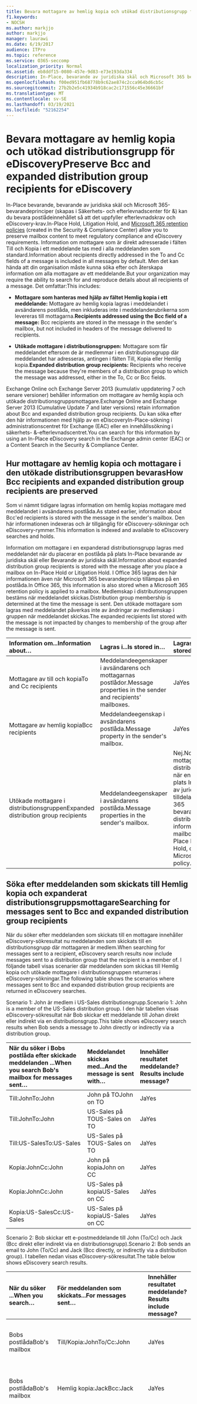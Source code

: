 ```yaml
---
title: Bevara mottagare av hemlig kopia och utökad distributionsgrupp för eDiscovery
f1.keywords:
- NOCSH
ms.author: markjjo
author: markjjo
manager: laurawi
ms.date: 6/19/2017
audience: ITPro
ms.topic: reference
ms.service: O365-seccomp
localization_priority: Normal
ms.assetid: eb8ddf15-0080-457e-9d83-e73e193da334
description: In-Place, bevarande av juridiska skäl och Microsoft 365 bevarandeprinciper kan du bevara postlådeinnehållet så att det uppfyller efterlevnadskrav och eDiscovery-krav.
ms.openlocfilehash: f00ed951fb68778b9c62ae874c2cca964bd6cb5c
ms.sourcegitcommit: 27b2b2e5c41934b918cac2c171556c45e36661bf
ms.translationtype: MT
ms.contentlocale: sv-SE
ms.lasthandoff: 03/19/2021
ms.locfileid: "52162254"
---
```

# <a name="preserve-bcc-and-expanded-distribution-group-recipients-for-ediscovery"></a><span data-ttu-id="fc75d-103">Bevara mottagare av hemlig kopia och utökad distributionsgrupp för eDiscovery</span><span class="sxs-lookup"><span data-stu-id="fc75d-103">Preserve Bcc and expanded distribution group recipients for eDiscovery</span></span>
  
<span data-ttu-id="fc75d-104">In-Place bevarande, bevarande av juridiska [](./retention.md) skäl och Microsoft 365-bevarandeprinciper (skapas i Säkerhets- och efterlevnadscenter för &) kan du bevara postlådeinnehållet så att det uppfyller efterlevnadskrav och eDiscovery-krav.</span><span class="sxs-lookup"><span data-stu-id="fc75d-104">In-Place Hold, Litigation Hold, and [Microsoft 365 retention policies](./retention.md) (created in the Security & Compliance Center) allow you to preserve mailbox content to meet regulatory compliance and eDiscovery requirements.</span></span> <span data-ttu-id="fc75d-105">Information om mottagare som är direkt adresserade i fälten Till och Kopia i ett meddelande tas med i alla meddelanden som standard.</span><span class="sxs-lookup"><span data-stu-id="fc75d-105">Information about recipients directly addressed in the To and Cc fields of a message is included in all messages by default.</span></span> <span data-ttu-id="fc75d-106">Men det kan hända att din organisation måste kunna söka efter och återskapa information om alla mottagare av ett meddelande.</span><span class="sxs-lookup"><span data-stu-id="fc75d-106">But your organization may require the ability to search for and reproduce details about all recipients of a message.</span></span> <span data-ttu-id="fc75d-107">Det omfattar:</span><span class="sxs-lookup"><span data-stu-id="fc75d-107">This includes:</span></span>
  
- <span data-ttu-id="fc75d-108">**Mottagare som hanteras med hjälp av fältet Hemlig kopia i ett meddelande:** Mottagare av hemlig kopia lagras i meddelandet i avsändarens postlåda, men inkluderas inte i meddelanderubrikerna som levereras till mottagarna.</span><span class="sxs-lookup"><span data-stu-id="fc75d-108">**Recipients addressed using the Bcc field of a message:** Bcc recipients are stored in the message in the sender's mailbox, but not included in headers of the message delivered to recipients.</span></span> 
    
- <span data-ttu-id="fc75d-109">**Utökade mottagare i distributionsgruppen:** Mottagare som får meddelandet eftersom de är medlemmar i en distributionsgrupp där meddelandet har adresseras, antingen i fälten Till, Kopia eller Hemlig kopia.</span><span class="sxs-lookup"><span data-stu-id="fc75d-109">**Expanded distribution group recipients:** Recipients who receive the message because they're members of a distribution group to which the message was addressed, either in the To, Cc or Bcc fields.</span></span> 
    
<span data-ttu-id="fc75d-110">Exchange Online och Exchange Server 2013 (kumulativ uppdatering 7 och senare versioner) behåller information om mottagare av hemlig kopia och utökade distributionsgruppsmottagare.</span><span class="sxs-lookup"><span data-stu-id="fc75d-110">Exchange Online and Exchange Server 2013 (Cumulative Update 7 and later versions) retain information about Bcc and expanded distribution group recipients.</span></span> <span data-ttu-id="fc75d-111">Du kan söka efter den här informationen med hjälp av en eDiscoveryIn-Place-sökning i administrationscentret för Exchange (EAC) eller en innehållssökning i säkerhets- &-efterlevnadscentret.</span><span class="sxs-lookup"><span data-stu-id="fc75d-111">You can search for this information by using an In-Place eDiscovery search in the Exchange admin center (EAC) or a Content Search in the Security & Compliance Center.</span></span> 
  
## <a name="how-bcc-recipients-and-expanded-distribution-group-recipients-are-preserved"></a><span data-ttu-id="fc75d-112">Hur mottagare av hemlig kopia och mottagare i den utökade distributionsgruppen bevaras</span><span class="sxs-lookup"><span data-stu-id="fc75d-112">How Bcc recipients and expanded distribution group recipients are preserved</span></span>

<span data-ttu-id="fc75d-113">Som vi nämnt tidigare lagras information om hemlig kopias mottagare med meddelandet i avsändarens postlåda.</span><span class="sxs-lookup"><span data-stu-id="fc75d-113">As stated earlier, information about Bcc'ed recipients is stored with the message in the sender's mailbox.</span></span> <span data-ttu-id="fc75d-114">Den här informationen indexeras och är tillgänglig för eDiscovery-sökningar och eDiscovery-rymmer.</span><span class="sxs-lookup"><span data-stu-id="fc75d-114">This information is indexed and available to eDiscovery searches and holds.</span></span> 
  
<span data-ttu-id="fc75d-115">Information om mottagare i en expanderad distributionsgrupp lagras med meddelandet när du placerar en postlåda på plats In-Place bevarande av juridiska skäl eller Bevarande av juridiska skäl.</span><span class="sxs-lookup"><span data-stu-id="fc75d-115">Information about expanded distribution group recipients is stored with the message after you place a mailbox on In-Place Hold or Litigation Hold.</span></span> <span data-ttu-id="fc75d-116">I Office 365 lagras den här informationen även när Microsoft 365 bevarandeprincip tillämpas på en postlåda.</span><span class="sxs-lookup"><span data-stu-id="fc75d-116">In Office 365, this information is also stored when a Microsoft 365 retention policy is applied to a mailbox.</span></span> <span data-ttu-id="fc75d-117">Medlemskap i distributionsgruppen bestäms när meddelandet skickas.</span><span class="sxs-lookup"><span data-stu-id="fc75d-117">Distribution group membership is determined at the time the message is sent.</span></span> <span data-ttu-id="fc75d-118">Den utökade mottagare som lagras med meddelandet påverkas inte av ändringar av medlemskap i gruppen när meddelandet skickas.</span><span class="sxs-lookup"><span data-stu-id="fc75d-118">The expanded recipients list stored with the message is not impacted by changes to membership of the group after the message is sent.</span></span> 
  
| <span data-ttu-id="fc75d-119">Information om...</span><span class="sxs-lookup"><span data-stu-id="fc75d-119">Information about…</span></span> | <span data-ttu-id="fc75d-120">Lagras i...</span><span class="sxs-lookup"><span data-stu-id="fc75d-120">Is stored in…</span></span> | <span data-ttu-id="fc75d-121">Lagras som standard?</span><span class="sxs-lookup"><span data-stu-id="fc75d-121">Is stored by default?</span></span> | <span data-ttu-id="fc75d-122">Är tillgänglig för...</span><span class="sxs-lookup"><span data-stu-id="fc75d-122">Is accessible to…</span></span> |
|:-----|:-----|:-----|:-----|
|<span data-ttu-id="fc75d-123">Mottagare av till och kopia</span><span class="sxs-lookup"><span data-stu-id="fc75d-123">To and Cc recipients</span></span>  <br/> |<span data-ttu-id="fc75d-124">Meddelandeegenskaper i avsändarens och mottagarnas postlådor.</span><span class="sxs-lookup"><span data-stu-id="fc75d-124">Message properties in the sender and recipients' mailboxes.</span></span>  <br/> |<span data-ttu-id="fc75d-125">Ja</span><span class="sxs-lookup"><span data-stu-id="fc75d-125">Yes</span></span>  <br/> |<span data-ttu-id="fc75d-126">Avsändare, mottagare och efterlevnadsansvariga</span><span class="sxs-lookup"><span data-stu-id="fc75d-126">Sender, recipients, and compliance officers</span></span>  <br/> |
|<span data-ttu-id="fc75d-127">Mottagare av hemlig kopia</span><span class="sxs-lookup"><span data-stu-id="fc75d-127">Bcc recipients</span></span>  <br/> |<span data-ttu-id="fc75d-128">Meddelandeegenskap i avsändarens postlåda.</span><span class="sxs-lookup"><span data-stu-id="fc75d-128">Message property in the sender's mailbox.</span></span>  <br/> |<span data-ttu-id="fc75d-129">Ja</span><span class="sxs-lookup"><span data-stu-id="fc75d-129">Yes</span></span>  <br/> |<span data-ttu-id="fc75d-130">Sändare och efterlevnadsansvariga</span><span class="sxs-lookup"><span data-stu-id="fc75d-130">Sender and compliance officers</span></span>  <br/> |
|<span data-ttu-id="fc75d-131">Utökade mottagare i distributionsgruppen</span><span class="sxs-lookup"><span data-stu-id="fc75d-131">Expanded distribution group recipients</span></span>  <br/> |<span data-ttu-id="fc75d-132">Meddelandeegenskaper i avsändarens postlåda.</span><span class="sxs-lookup"><span data-stu-id="fc75d-132">Message properties in the sender's mailbox.</span></span>  <br/> |<span data-ttu-id="fc75d-133">Nej.</span><span class="sxs-lookup"><span data-stu-id="fc75d-133">No.</span></span> <span data-ttu-id="fc75d-134">Expanderad mottagarinformation för distributionsgruppen lagras när en postlåda placeras på plats In-Place bevarande av juridiska skäl eller tilldelas till en Microsoft 365 bevarandeprincip.</span><span class="sxs-lookup"><span data-stu-id="fc75d-134">Expanded distribution group recipient information is stored after a mailbox is placed on In-Place Hold or Litigation Hold, or assigned to a Microsoft 365 retention policy.</span></span>  <br/> |<span data-ttu-id="fc75d-135">Efterlevnadsansvariga</span><span class="sxs-lookup"><span data-stu-id="fc75d-135">Compliance officers</span></span>  <br/> |
   
## <a name="searching-for-messages-sent-to-bcc-and-expanded-distribution-group-recipients"></a><span data-ttu-id="fc75d-136">Söka efter meddelanden som skickats till Hemlig kopia och expanderat distributionsgruppsmottagare</span><span class="sxs-lookup"><span data-stu-id="fc75d-136">Searching for messages sent to Bcc and expanded distribution group recipients</span></span>

<span data-ttu-id="fc75d-137">När du söker efter meddelanden som skickats till en mottagare innehåller eDiscovery-sökresultat nu meddelanden som skickats till en distributionsgrupp där mottagaren är medlem.</span><span class="sxs-lookup"><span data-stu-id="fc75d-137">When searching for messages sent to a recipient, eDiscovery search results now include messages sent to a distribution group that the recipient is a member of.</span></span> <span data-ttu-id="fc75d-138">I följande tabell visas scenarier där meddelanden som skickas till Hemlig kopia och utökade mottagare i distributionsgruppen returneras i eDiscovery-sökningar.</span><span class="sxs-lookup"><span data-stu-id="fc75d-138">The following table shows the scenarios where messages sent to Bcc and expanded distribution group recipients are returned in eDiscovery searches.</span></span>
  
<span data-ttu-id="fc75d-139">Scenario 1: John är medlem i US-Sales distributionsgrupp.</span><span class="sxs-lookup"><span data-stu-id="fc75d-139">Scenario 1: John is a member of the US-Sales distribution group.</span></span> <span data-ttu-id="fc75d-140">I den här tabellen visas eDiscovery-sökresultat när Bob skickar ett meddelande till Johan direkt eller indirekt via en distributionsgrupp.</span><span class="sxs-lookup"><span data-stu-id="fc75d-140">This table shows eDiscovery search results when Bob sends a message to John directly or indirectly via a distribution group.</span></span>
  
| <span data-ttu-id="fc75d-141">När du söker i Bobs postlåda efter skickade meddelanden ...</span><span class="sxs-lookup"><span data-stu-id="fc75d-141">When you search Bob's mailbox for messages sent…</span></span> | <span data-ttu-id="fc75d-142">Meddelandet skickas med...</span><span class="sxs-lookup"><span data-stu-id="fc75d-142">And the message is sent with…</span></span> | <span data-ttu-id="fc75d-143">Innehåller resultatet meddelande?</span><span class="sxs-lookup"><span data-stu-id="fc75d-143">Results include message?</span></span> |
|:-----|:-----|:-----|
|<span data-ttu-id="fc75d-144">Till:John</span><span class="sxs-lookup"><span data-stu-id="fc75d-144">To:John</span></span>  <br/> |<span data-ttu-id="fc75d-145">John på TO</span><span class="sxs-lookup"><span data-stu-id="fc75d-145">John on TO</span></span>  <br/> |<span data-ttu-id="fc75d-146">Ja</span><span class="sxs-lookup"><span data-stu-id="fc75d-146">Yes</span></span>  <br/> |
|<span data-ttu-id="fc75d-147">Till:John</span><span class="sxs-lookup"><span data-stu-id="fc75d-147">To:John</span></span>  <br/> |<span data-ttu-id="fc75d-148">US-Sales på TO</span><span class="sxs-lookup"><span data-stu-id="fc75d-148">US-Sales on TO</span></span>  <br/> |<span data-ttu-id="fc75d-149">Ja</span><span class="sxs-lookup"><span data-stu-id="fc75d-149">Yes</span></span>  <br/> |
|<span data-ttu-id="fc75d-150">Till:US-Sales</span><span class="sxs-lookup"><span data-stu-id="fc75d-150">To:US-Sales</span></span>  <br/> |<span data-ttu-id="fc75d-151">US-Sales på TO</span><span class="sxs-lookup"><span data-stu-id="fc75d-151">US-Sales on TO</span></span>  <br/> |<span data-ttu-id="fc75d-152">Ja</span><span class="sxs-lookup"><span data-stu-id="fc75d-152">Yes</span></span>  <br/> |
|<span data-ttu-id="fc75d-153">Kopia:John</span><span class="sxs-lookup"><span data-stu-id="fc75d-153">Cc:John</span></span>  <br/> |<span data-ttu-id="fc75d-154">John på kopia</span><span class="sxs-lookup"><span data-stu-id="fc75d-154">John on CC</span></span>  <br/> |<span data-ttu-id="fc75d-155">Ja</span><span class="sxs-lookup"><span data-stu-id="fc75d-155">Yes</span></span>  <br/> |
|<span data-ttu-id="fc75d-156">Kopia:John</span><span class="sxs-lookup"><span data-stu-id="fc75d-156">Cc:John</span></span>  <br/> |<span data-ttu-id="fc75d-157">US-Sales på kopia</span><span class="sxs-lookup"><span data-stu-id="fc75d-157">US-Sales on CC</span></span>  <br/> |<span data-ttu-id="fc75d-158">Ja</span><span class="sxs-lookup"><span data-stu-id="fc75d-158">Yes</span></span>  <br/> |
|<span data-ttu-id="fc75d-159">Kopia:US-Sales</span><span class="sxs-lookup"><span data-stu-id="fc75d-159">Cc:US-Sales</span></span>  <br/> |<span data-ttu-id="fc75d-160">US-Sales på kopia</span><span class="sxs-lookup"><span data-stu-id="fc75d-160">US-Sales on CC</span></span>  <br/> |<span data-ttu-id="fc75d-161">Ja</span><span class="sxs-lookup"><span data-stu-id="fc75d-161">Yes</span></span>  <br/> |
   
<span data-ttu-id="fc75d-162">Scenario 2: Bob skickar ett e-postmeddelande till John (To/Cc) och Jack (Bcc direkt eller indirekt via en distributionsgrupp).</span><span class="sxs-lookup"><span data-stu-id="fc75d-162">Scenario 2: Bob sends an email to John (To/Cc) and Jack (Bcc directly, or indirectly via a distribution group).</span></span> <span data-ttu-id="fc75d-163">I tabellen nedan visas eDiscovery-sökresultat.</span><span class="sxs-lookup"><span data-stu-id="fc75d-163">The table below shows eDiscovery search results.</span></span>
  
| <span data-ttu-id="fc75d-164">När du söker ...</span><span class="sxs-lookup"><span data-stu-id="fc75d-164">When you search…</span></span> | <span data-ttu-id="fc75d-165">För meddelanden som skickats...</span><span class="sxs-lookup"><span data-stu-id="fc75d-165">For messages sent…</span></span> | <span data-ttu-id="fc75d-166">Innehåller resultatet meddelande?</span><span class="sxs-lookup"><span data-stu-id="fc75d-166">Results include message?</span></span> | <span data-ttu-id="fc75d-167">Kommentarer</span><span class="sxs-lookup"><span data-stu-id="fc75d-167">Notes</span></span> |
|:-----|:-----|:-----|:-----|
|<span data-ttu-id="fc75d-168">Bobs postlåda</span><span class="sxs-lookup"><span data-stu-id="fc75d-168">Bob's mailbox</span></span>  <br/> |<span data-ttu-id="fc75d-169">Till/Kopia:John</span><span class="sxs-lookup"><span data-stu-id="fc75d-169">To/Cc:John</span></span>  <br/> |<span data-ttu-id="fc75d-170">Ja</span><span class="sxs-lookup"><span data-stu-id="fc75d-170">Yes</span></span>  <br/> |<span data-ttu-id="fc75d-171">Visar en indikation på att Jack var Hemlig kopia.</span><span class="sxs-lookup"><span data-stu-id="fc75d-171">Presents an indication that Jack was Bcc'ed.</span></span>  <br/> |
|<span data-ttu-id="fc75d-172">Bobs postlåda</span><span class="sxs-lookup"><span data-stu-id="fc75d-172">Bob's mailbox</span></span>  <br/> |<span data-ttu-id="fc75d-173">Hemlig kopia:Jack</span><span class="sxs-lookup"><span data-stu-id="fc75d-173">Bcc:Jack</span></span>  <br/> |<span data-ttu-id="fc75d-174">Ja</span><span class="sxs-lookup"><span data-stu-id="fc75d-174">Yes</span></span>  <br/> |<span data-ttu-id="fc75d-175">Visar en indikation på att Jack var Hemlig kopia.</span><span class="sxs-lookup"><span data-stu-id="fc75d-175">Presents an indication that Jack was Bcc'ed.</span></span>  <br/> |
|<span data-ttu-id="fc75d-176">Bobs postlåda</span><span class="sxs-lookup"><span data-stu-id="fc75d-176">Bob's mailbox</span></span>  <br/> |<span data-ttu-id="fc75d-177">Hemlig kopia:Jack (via distributionsgrupp)</span><span class="sxs-lookup"><span data-stu-id="fc75d-177">Bcc:Jack (via distribution group)</span></span>  <br/> |<span data-ttu-id="fc75d-178">Ja</span><span class="sxs-lookup"><span data-stu-id="fc75d-178">Yes</span></span>  <br/> |<span data-ttu-id="fc75d-179">Listan över medlemmar i distributionsgruppen Hemlig kopia, expanderad när meddelandet skickades, visas i förhandsgranskning, export och loggar för eDiscovery-sökning.</span><span class="sxs-lookup"><span data-stu-id="fc75d-179">List of members of the Bcc'ed distribution group, expanded when the message was sent, is visible in eDiscovery search preview, export, and logs.</span></span>  <br/> |
|<span data-ttu-id="fc75d-180">Johns postlåda</span><span class="sxs-lookup"><span data-stu-id="fc75d-180">John's mailbox</span></span>  <br/> |<span data-ttu-id="fc75d-181">Till/Kopia:John</span><span class="sxs-lookup"><span data-stu-id="fc75d-181">To/Cc:John</span></span>  <br/> |<span data-ttu-id="fc75d-182">Ja</span><span class="sxs-lookup"><span data-stu-id="fc75d-182">Yes</span></span>  <br/> |<span data-ttu-id="fc75d-183">Ingen indikation på mottagare av hemlig kopia.</span><span class="sxs-lookup"><span data-stu-id="fc75d-183">No indication of Bcc recipients.</span></span>  <br/> |
|<span data-ttu-id="fc75d-184">Johns postlåda</span><span class="sxs-lookup"><span data-stu-id="fc75d-184">John's mailbox</span></span>  <br/> |<span data-ttu-id="fc75d-185">Hemlig kopia:Jack (direkt eller via distributionsgrupp)</span><span class="sxs-lookup"><span data-stu-id="fc75d-185">Bcc:Jack (directly or via distribution group)</span></span>  <br/> |<span data-ttu-id="fc75d-186">Nej</span><span class="sxs-lookup"><span data-stu-id="fc75d-186">No</span></span>  <br/> |<span data-ttu-id="fc75d-187">Informationen om Hemlig kopia lagras inte i meddelandet som levereras till mottagarna.</span><span class="sxs-lookup"><span data-stu-id="fc75d-187">Bcc information is not stored in the message delivered to recipients.</span></span> <span data-ttu-id="fc75d-188">Du måste söka i avsändarens postlåda.</span><span class="sxs-lookup"><span data-stu-id="fc75d-188">You must search the sender's mailbox.</span></span>  <br/> |
|<span data-ttu-id="fc75d-189">Jacks postlåda</span><span class="sxs-lookup"><span data-stu-id="fc75d-189">Jack's mailbox</span></span>  <br/> |<span data-ttu-id="fc75d-190">Till/Kopia:John (direkt eller via distributionsgrupp)</span><span class="sxs-lookup"><span data-stu-id="fc75d-190">To/Cc:John (directly or via distribution group)</span></span>  <br/> |<span data-ttu-id="fc75d-191">Ja</span><span class="sxs-lookup"><span data-stu-id="fc75d-191">Yes</span></span>  <br/> |<span data-ttu-id="fc75d-192">Information om Till/Kopia inkluderas i meddelanden som levereras till alla mottagare.</span><span class="sxs-lookup"><span data-stu-id="fc75d-192">To/Cc information is included in message delivered to all recipients.</span></span>  <br/> |
|<span data-ttu-id="fc75d-193">Jacks postlåda</span><span class="sxs-lookup"><span data-stu-id="fc75d-193">Jack's mailbox</span></span>  <br/> |<span data-ttu-id="fc75d-194">Hemlig kopia:Jack (direkt eller via distributionsgrupp)</span><span class="sxs-lookup"><span data-stu-id="fc75d-194">Bcc:Jack (directly or via distribution group)</span></span>  <br/> |<span data-ttu-id="fc75d-195">Nej</span><span class="sxs-lookup"><span data-stu-id="fc75d-195">No</span></span>  <br/> |<span data-ttu-id="fc75d-196">Informationen om Hemlig kopia lagras inte i meddelandet som levereras till mottagarna.</span><span class="sxs-lookup"><span data-stu-id="fc75d-196">Bcc information is not stored in the message delivered to recipients.</span></span> <span data-ttu-id="fc75d-197">Du måste söka i avsändarens postlåda.</span><span class="sxs-lookup"><span data-stu-id="fc75d-197">You must search the sender's mailbox.</span></span>  <br/> |
   
## <a name="frequently-asked-questions"></a><span data-ttu-id="fc75d-198">Vanliga frågor och svar</span><span class="sxs-lookup"><span data-stu-id="fc75d-198">Frequently asked questions</span></span>

 <span data-ttu-id="fc75d-199">**F. När och var lagras mottagarinformationen för Hemlig kopia?**</span><span class="sxs-lookup"><span data-stu-id="fc75d-199">**Q. When and where is Bcc recipient information stored?**</span></span>
  
<span data-ttu-id="fc75d-200">A.</span><span class="sxs-lookup"><span data-stu-id="fc75d-200">A.</span></span> <span data-ttu-id="fc75d-201">Mottagarens information om hemlig kopia sparas som standard i det ursprungliga meddelandet i avsändarens postlåda.</span><span class="sxs-lookup"><span data-stu-id="fc75d-201">Bcc recipient information is preserved by default in the original message in sender's mailbox.</span></span> <span data-ttu-id="fc75d-202">Om mottagaren av den hemlig kopian är en distributionsgrupp utökas medlemskapet i distributionsgruppen endast om avsändarens postlåda är spärrad eller tilldelad Microsoft 365 bevarandeprincip.</span><span class="sxs-lookup"><span data-stu-id="fc75d-202">If the Bcc recipient is a distribution group, distribution group membership is only expanded if the sender's mailbox is on hold or assigned to a Microsoft 365 retention policy.</span></span>
  
 <span data-ttu-id="fc75d-203">**F. När och var lagras listan med utökade mottagare i distributionsgruppen?**</span><span class="sxs-lookup"><span data-stu-id="fc75d-203">**Q. When and where is the list of expanded distribution group recipients stored?**</span></span>
  
<span data-ttu-id="fc75d-204">A.</span><span class="sxs-lookup"><span data-stu-id="fc75d-204">A.</span></span> <span data-ttu-id="fc75d-205">Gruppmedlemskap utökas när meddelandet skickas.</span><span class="sxs-lookup"><span data-stu-id="fc75d-205">Group membership is expanded at the time the message is sent.</span></span> <span data-ttu-id="fc75d-206">Listan över expanderade medlemmar i distributionsgruppen lagras i det ursprungliga meddelandet i avsändarens postlåda.</span><span class="sxs-lookup"><span data-stu-id="fc75d-206">The list of expanded distribution group members is stored in the original message in the sender's mailbox.</span></span> <span data-ttu-id="fc75d-207">Avsändarens postlåda måste finnas på plats In-Place, bevarande av juridiska skäl eller tilldelad till en Microsoft 365 bevarandeprincip.</span><span class="sxs-lookup"><span data-stu-id="fc75d-207">The sender's mailbox must be on In-Place Hold, Litigation Hold, or assigned to a Microsoft 365 retention policy.</span></span>
  
 <span data-ttu-id="fc75d-208">**F. Kan mottagarna av Till/Kopia se vilka mottagare som skickades hemlig kopia?**</span><span class="sxs-lookup"><span data-stu-id="fc75d-208">**Q. Can the To/Cc recipients see which recipients were Bcc'ed?**</span></span>
  
<span data-ttu-id="fc75d-209">A.</span><span class="sxs-lookup"><span data-stu-id="fc75d-209">A.</span></span> <span data-ttu-id="fc75d-210">Nej.</span><span class="sxs-lookup"><span data-stu-id="fc75d-210">No.</span></span> <span data-ttu-id="fc75d-211">Den här informationen ingår inte i meddelanderubriker och visas inte för mottagare av till/kopia.</span><span class="sxs-lookup"><span data-stu-id="fc75d-211">This information is not included in message headers, and isn't visible to To/Cc recipients.</span></span> <span data-ttu-id="fc75d-212">Avsändaren kan se fältet Hemlig kopia i det ursprungliga meddelandet som lagrats i postlådan.</span><span class="sxs-lookup"><span data-stu-id="fc75d-212">The sender can see the Bcc field stored in the original message stored in their mailbox.</span></span> <span data-ttu-id="fc75d-213">Efterlevnadsansvariga kan se den här informationen vid sökning i avsändarens postlåda.</span><span class="sxs-lookup"><span data-stu-id="fc75d-213">Compliance officers can see this information when searching the sender's mailbox.</span></span>
  
 <span data-ttu-id="fc75d-214">**F. Hur kan jag se till att mottagare i en utökad distributionsgrupp alltid bevaras?**</span><span class="sxs-lookup"><span data-stu-id="fc75d-214">**Q. How can I ensure that expanded distribution group recipients are always preserved?**</span></span>
  
<span data-ttu-id="fc75d-215">A.</span><span class="sxs-lookup"><span data-stu-id="fc75d-215">A.</span></span> <span data-ttu-id="fc75d-216">Om du vill se till att utökade medlemmar [](/Exchange/policy-and-compliance/holds/place-all-mailboxes-on-hold) i distributionsgruppen alltid bevaras med ett meddelande kan du skapa en bevarandeprincip för alla postlådor eller Microsoft 365 hela organisationen.</span><span class="sxs-lookup"><span data-stu-id="fc75d-216">To ensure that expanded distribution group members are always preserved with a message, [Place all mailboxes on hold](/Exchange/policy-and-compliance/holds/place-all-mailboxes-on-hold) or create an organization-wide Microsoft 365 retention policy.</span></span> 
  
 <span data-ttu-id="fc75d-217">**F. Vilka typer av grupper stöds?**</span><span class="sxs-lookup"><span data-stu-id="fc75d-217">**Q. Which types of groups are supported?**</span></span>
  
<span data-ttu-id="fc75d-218">A.</span><span class="sxs-lookup"><span data-stu-id="fc75d-218">A.</span></span> <span data-ttu-id="fc75d-219">Distributionsgrupper, e-postaktiverade säkerhetsgrupper och dynamiska distributionsgrupper stöds.</span><span class="sxs-lookup"><span data-stu-id="fc75d-219">Distribution groups, mail-enabled security groups, and dynamic distribution groups are supported.</span></span> 
  
 <span data-ttu-id="fc75d-220">**F. Finns det någon gräns för antalet mottagare i distributionsgruppen som utökas och lagras i meddelandet?**</span><span class="sxs-lookup"><span data-stu-id="fc75d-220">**Q. Is there a limit on the number of distribution group recipients that are expanded and stored in the message?**</span></span>
  
<span data-ttu-id="fc75d-221">A.</span><span class="sxs-lookup"><span data-stu-id="fc75d-221">A.</span></span> <span data-ttu-id="fc75d-222">Upp till 10 000 medlemmar i en distributionsgrupp bevaras.</span><span class="sxs-lookup"><span data-stu-id="fc75d-222">Up to 10,000 members of a distribution group is preserved.</span></span>
  
 <span data-ttu-id="fc75d-223">**F. Stöds kapslade distributionsgrupper?**</span><span class="sxs-lookup"><span data-stu-id="fc75d-223">**Q. Are nested distribution groups supported?**</span></span>
  
<span data-ttu-id="fc75d-224">A.</span><span class="sxs-lookup"><span data-stu-id="fc75d-224">A.</span></span> <span data-ttu-id="fc75d-225">Ja, 25 nivåer med kapslade distributionsgrupper utökas.</span><span class="sxs-lookup"><span data-stu-id="fc75d-225">Yes, 25 levels of nested distribution groups are expanded.</span></span>
  
 <span data-ttu-id="fc75d-226">**F. Var visas mottagarinformationen för Hemlig kopia och utökad distributionsgrupp?**</span><span class="sxs-lookup"><span data-stu-id="fc75d-226">**Q. Where is the Bcc and expanded distribution group recipient information visible?**</span></span>
  
<span data-ttu-id="fc75d-227">A.</span><span class="sxs-lookup"><span data-stu-id="fc75d-227">A.</span></span> <span data-ttu-id="fc75d-228">Mottagare i hemlig kopia och utökad distributionsgrupp visas för efterlevnadsansvariga när de utför en eDiscovery-sökning.</span><span class="sxs-lookup"><span data-stu-id="fc75d-228">Bcc and expanded distribution group recipients information is visible to Compliance officers when performing an eDiscovery search.</span></span> <span data-ttu-id="fc75d-229">Mottagare av hemlig kopia och utökad distributionsgrupp ingår i sökresultat som kopieras till en identifieringspostlåda eller exporteras till en PST-fil och i eDiscovery-loggen som ingår i sökresultatet.</span><span class="sxs-lookup"><span data-stu-id="fc75d-229">Bcc and expanded distribution group recipients are included in search results copied to a Discovery mailbox or exported to a PST file and in the eDiscovery log included in search results.</span></span> <span data-ttu-id="fc75d-230">Mottagarinformation för hemlig kopia är också tillgänglig i förhandsgranskningen.</span><span class="sxs-lookup"><span data-stu-id="fc75d-230">Bcc recipient information is also available in search preview.</span></span>
  
 <span data-ttu-id="fc75d-231">**F. Vad händer om en medlem i en distributionsgrupp är dold från organisationens globala adresslista (GAL)?**</span><span class="sxs-lookup"><span data-stu-id="fc75d-231">**Q. What happens if a member of a distribution group is hidden from the organization's global address list (GAL)?**</span></span>
  
<span data-ttu-id="fc75d-232">A.</span><span class="sxs-lookup"><span data-stu-id="fc75d-232">A.</span></span> <span data-ttu-id="fc75d-233">Det gör ingen effekt.</span><span class="sxs-lookup"><span data-stu-id="fc75d-233">There's no impact.</span></span> <span data-ttu-id="fc75d-234">Om mottagare är dolda från den utökade distributionsgruppen ingår de fortfarande i listan över mottagare i den utökade distributionsgruppen.</span><span class="sxs-lookup"><span data-stu-id="fc75d-234">If recipients are hidden from the GAL, they are still included in the list of recipients for the expanded distribution group.</span></span>
